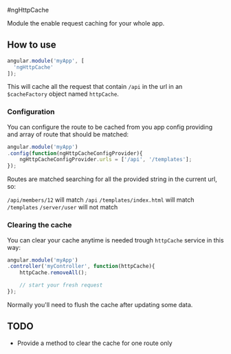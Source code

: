 #ngHttpCache

Module the enable request caching for your whole app.

## How to use

``` javascript
angular.module('myApp', [
  'ngHttpCache'
]);
```

This will cache all the request that contain `/api` in the url in an `$cacheFactory` object named `httpCache`.

### Configuration

You can configure the route to be cached from you app config providing and array of route that should be matched:

``` javascript
angular.module('myApp')
.config(function(ngHttpCacheConfigProvider){
    ngHttpCacheConfigProvider.urls = ['/api', '/templates'];
});
```

Routes are matched searching for all the provided string in the current url, so:

`/api/members/12` will match `/api`
`/templates/index.html` will match `/templates`
`/server/user` will not match

### Clearing the cache

You can clear your cache anytime is needed trough `httpCache` service in this way:

``` javascript
angular.module('myApp')
.controller('myController', function(httpCache){
    httpCache.removeAll();

    // start your fresh request
});
```

Normally you'll need to flush the cache after updating some data.

## TODO

- Provide a method to clear the cache for one route only